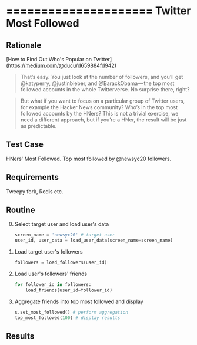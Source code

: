 =====================
Twitter Most Followed
=====================

Rationale
---------

[How to Find Out Who's Popular on Twitter] (https://medium.com/@ducu/d659884fd942)

> That’s easy. You just look at the number of followers, and you’ll get @katyperry, @justinbieber, and @BarackObama — the top most followed accounts in the whole Twitterverse. No surprise there, right?

> But what if you want to focus on a particular group of Twitter users, for example the Hacker News community? Who’s in the top most followed accounts by the HNers? This is not a trivial exercise, we need a different approach, but if you’re a HNer, the result will be just as predictable.


Test Case
---------

HNers' Most Followed. 
Top most followed by @newsyc20 followers.


Requirements
------------

Tweepy fork, Redis etc.


Routine
-------

0. Select target user and load user's data

	```python
	screen_name = 'newsyc20' # target user
	user_id, user_data = load_user_data(screen_name=screen_name)
	```

1. Load target user's followers

	```python
	followers = load_followers(user_id)
	```

2. Load user's followers' friends

	```python
	for follower_id in followers:
		load_friends(user_id=follower_id)
	```

3. Aggregate friends into top most followed and display

	```python
	s.set_most_followed() # perform aggregation
	top_most_followed(100) # display results
	```

Results
-------




